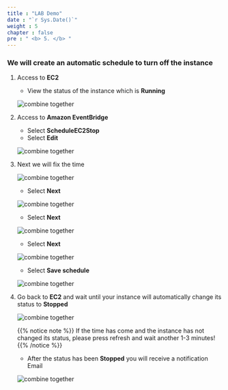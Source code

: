 ```yaml
---
title : "LAB Demo"
date : "`r Sys.Date()`"
weight : 5
chapter : false
pre : " <b> 5. </b> "
---
```


### We will create an automatic schedule to turn off the instance

1. Access to **EC2**

    - View the status of the instance which is **Running**

    ![combine together](/images/7-CombineTogether/0001.png?width=90pc)

2. Access to **Amazon EventBridge**

    - Select **ScheduleEC2Stop**
    - Select **Edit**

    ![combine together](/images/7-CombineTogether/0003.png?width=90pc)

3. Next we will fix the time

    ![combine together](/images/7-CombineTogether/0004.png?width=90pc)

    - Select **Next**

    ![combine together](/images/7-CombineTogether/0005.png?width=90pc)

    - Select **Next**

    ![combine together](/images/7-CombineTogether/0006.png?width=90pc)

    - Select **Next**

    ![combine together](/images/7-CombineTogether/0007.png?width=90pc)

    - Select **Save schedule**

    ![combine together](/images/7-CombineTogether/0008.png?width=90pc)

4. Go back to **EC2** and wait until your instance will automatically change its status to **Stopped**

    ![combine together](/images/7-CombineTogether/0009.png?width=90pc)

    {{% notice note %}}
   If the time has come and the instance has not changed its status, please press refresh and wait another 1-3 minutes!
    {{% /notice %}}

    - After the status has been **Stopped** you will receive a notification Email

    ![combine together](/images/7-CombineTogether/0010.png?width=90pc)